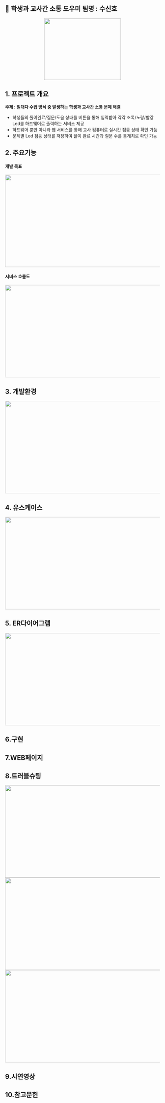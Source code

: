 ## :traffic_light: 학생과 교사간 소통 도우미  팀명 : 수신호
<div align ="center">
<img src ="https://user-images.githubusercontent.com/121835105/230528917-ef64c99d-96f6-4dd8-b31b-2442797cc28a.png" width="250" height="200"></img>
</div>

## 1. 프로젝트 개요
<b> 주제 : 일대다 수업 방식 중 발생하는 학생과 교사간 소통 문제 해결 </b>
- 학생들의 풀이완료/질문/도움 상태를 버튼을 통해 입력받아 
  각각 초록/노랑/빨강 Led를 하드웨어로 출력하는 서비스 제공
- 하드웨어 뿐만 아니라 웹 서비스를 통해 교사 컴퓨터로 실시간 점등 상태 확인 가능
- 문제별 Led 점등 상태를 저장하여 풀이 완료 시간과 질문 수를 통계치로 확인 가능 
 
## 2. 주요기능
#### 개발 목표
<div align ="center">
<img src="https://user-images.githubusercontent.com/121835105/230776419-f90b72f4-409f-4b6b-b475-f0a442731eb7.png" width="800" height ="300"></img>
</div>

#### 서비스 흐름도
<div align ="center">
<img src="https://user-images.githubusercontent.com/121835105/230776617-86bdcb08-86eb-4b96-bd6a-b92d185d096c.png" width="800" height="300"></img>
</div>

## 3. 개발환경
<div align ="center">
<img src="https://user-images.githubusercontent.com/121835105/230777559-1c28c9a5-a7b1-44a9-b59a-175058219170.png" width="800" height="300"></img>
</div>

## 4. 유스케이스

<div align ="center">
<img src="https://user-images.githubusercontent.com/121835105/230776867-31872b40-6a23-406f-936b-c04e185e74f6.png" width="800" height="300"></img>
</div>

## 5. ER다이어그램

<div align ="center">
<img src="https://user-images.githubusercontent.com/121835105/230777872-f41aaa91-3782-4fe9-a7b6-e02a3fde6dc3.png" width="800" height="300"></img>
</div>

## 6.구현

## 7.WEB페이지

## 8.트러블슈팅

<div align ="center">
<img src="https://user-images.githubusercontent.com/121835105/230778691-f170e41b-dc30-4dde-8997-1f580c8c3ae7.png" width="800" height="300"></img>
</div>

<div align ="center">
<img src="https://user-images.githubusercontent.com/121835105/230779201-ec3d2b99-22de-485d-9d82-18d39fa99eb9.png" width="800" height="300"></img>
</div>

<div align ="center">
<img src="https://user-images.githubusercontent.com/121835105/230779218-5acaa285-c608-45fa-a4c2-72a59e4d6e31.png" width="800" height="300"></img>
</div>

## 9.시연영상

## 10.참고문헌

